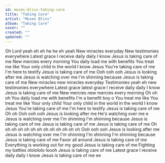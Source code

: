 ```yaml
---
id: moses-bliss-taking-care
title: "Taking Care"
artist: "Moses Bliss"
album: "Taking Care"
cover: ""
created: ""
updated: ""
---
```


Oh Lord yeah eh eh he he eh yeah
New miracles everyday
New testimonies everywhere
Latest grace I receive daily daily I know
Jesus is taking care of me
New mercies every morning
You daily load me with benefits
You treat me like Your only child in the world I know
Jesus You're taking care of me
I'm here to testify
Jesus is taking care of me
Ooh ooh ooh
Jesus is looking after me
Jesus is watching over me
I'm shinning because
Jesus is taking care of me
New miracles new miracles everyday
Testimonies yeah eh new testimonies everywhere
Latest grace latest grace I receive daily daily I know
Jesus is taking care of me
New mercies new mercies every morning
Oh oh oh You daily load me with benefits I'm a benefit boy o
You treat me like You treat me like Your only child Your only child in the world in the world
I know Jesus You're taking care of me
I'm here to testify
Jesus is taking care of me
Oh oh
Ooh ooh ooh
Jesus is looking after me
He's watching over me e
Jesus is watching over me
I'm shinning I'm shinning because
Jesus is taking care of me
Jesus is taking care of me
Jesus is taking care of me
Oh oh oh oh oh oh oh oh oh oh oh oh oh
Ooh ooh ooh
Jesus is looking after me
Jesus is watching over me
I'm shinning I'm shinning I'm shinning because
Jesus is taking care of me
Favor all around
Jesus is taking care of me
Everything is working out for my good
Jesus is taking care of me
Fighting my battles ololololo loooh
Jesus is taking care of me
Latest grace I receive daily daily I know
Jesus is taking care of me ee